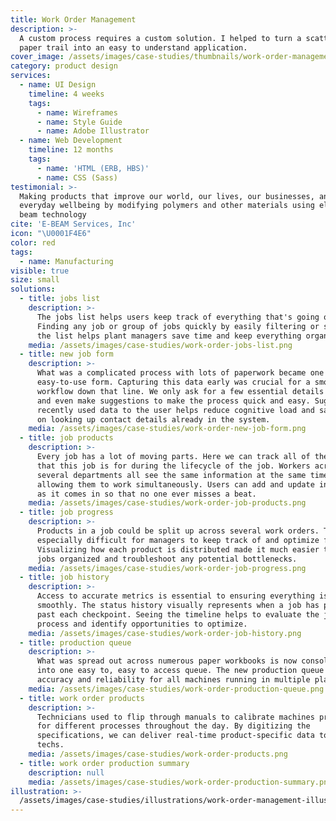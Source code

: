 ```yaml
---
title: Work Order Management
description: >-
  A custom process requires a custom solution. I helped to turn a scattered
  paper trail into an easy to understand application.
cover_image: /assets/images/case-studies/thumbnails/work-order-management-thumbnail.png
category: product design
services:
  - name: UI Design
    timeline: 4 weeks
    tags:
      - name: Wireframes
      - name: Style Guide
      - name: Adobe Illustrator
  - name: Web Development
    timeline: 12 months
    tags:
      - name: 'HTML (ERB, HBS)'
      - name: CSS (Sass)
testimonial: >-
  Making products that improve our world, our lives, our businesses, and our
  everyday wellbeing by modifying polymers and other materials using electron
  beam technology
cite: 'E-BEAM Services, Inc'
icon: "\U0001F4E6"
color: red
tags:
  - name: Manufacturing
visible: true
size: small
solutions:
  - title: jobs list
    description: >-
      The jobs list helps users keep track of everything that's going on.
      Finding any job or group of jobs quickly by easily filtering or sorting
      the list helps plant managers save time and keep everything organized.
    media: /assets/images/case-studies/work-order-jobs-list.png
  - title: new job form
    description: >-
      What was a complicated process with lots of paperwork became one
      easy-to-use form. Capturing this data early was crucial for a smooth
      workflow down that line. We only ask for a few essential details up front
      and even make suggestions to make the process quick and easy. Suggesting
      recently used data to the user helps reduce cognitive load and saves time
      on looking up contact details already in the system.
    media: /assets/images/case-studies/work-order-new-job-form.png
  - title: job products
    description: >-
      Every job has a lot of moving parts. Here we can track all of the products
      that this job is for during the lifecycle of the job. Workers across
      several departments all see the same information at the same time,
      allowing them to work simultaneously. Users can add and update information
      as it comes in so that no one ever misses a beat.
    media: /assets/images/case-studies/work-order-job-products.png
  - title: job progress
    description: >-
      Products in a job could be split up across several work orders. This was
      especially difficult for managers to keep track of and optimize for.
      Visualizing how each product is distributed made it much easier to keep
      jobs organized and troubleshoot any potential bottlenecks.
    media: /assets/images/case-studies/work-order-job-progress.png
  - title: job history
    description: >-
      Access to accurate metrics is essential to ensuring everything is running
      smoothly. The status history visually represents when a job has progressed
      past each checkpoint. Seeing the timeline helps to evaluate the job
      process and identify opportunities to optimize.
    media: /assets/images/case-studies/work-order-job-history.png
  - title: production queue
    description: >-
      What was spread out across numerous paper workbooks is now consolidated
      into one easy to, easy to access queue. The new production queue provides
      accuracy and reliability for all machines running in multiple plants.
    media: /assets/images/case-studies/work-order-production-queue.png
  - title: work order products
    description: >-
      Technicians used to flip through manuals to calibrate machines properly
      for different processes throughout the day. By digitizing the
      specifications, we can deliver real-time product-specific data to the
      techs. 
    media: /assets/images/case-studies/work-order-products.png
  - title: work order production summary
    description: null
    media: /assets/images/case-studies/work-order-production-summary.png
illustration: >-
  /assets/images/case-studies/illustrations/work-order-management-illustration.svg
---
```













